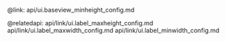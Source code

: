 @link: api/ui.baseview_minheight_config.md

@relatedapi:
	api/link/ui.label_maxheight_config.md
    api/link/ui.label_maxwidth_config.md
    api/link/ui.label_minwidth_config.md
